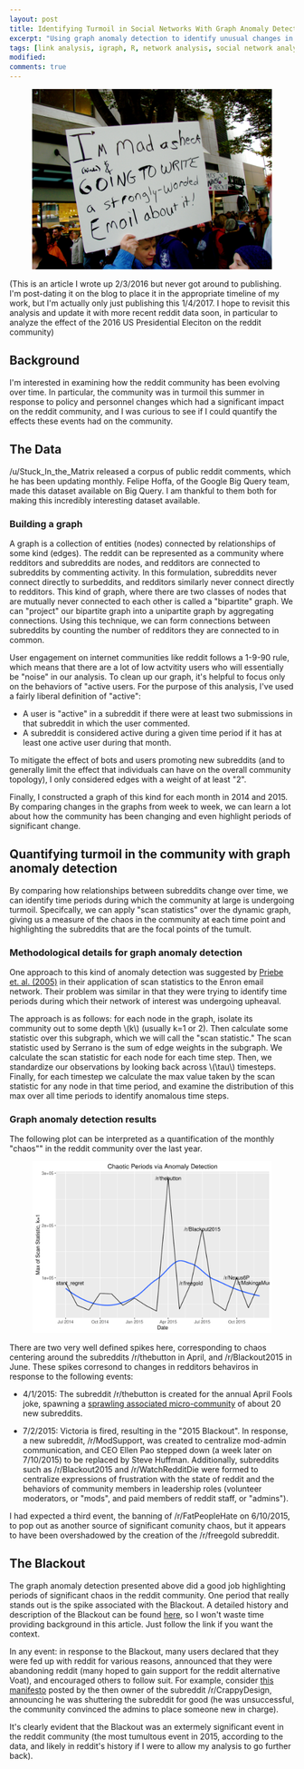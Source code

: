 ```yaml
---
layout: post
title: Identifying Turmoil in Social Networks With Graph Anomaly Detection
excerpt: "Using graph anomaly detection to identify unusual changes in the Reddit community structure that are characteristic of community turmoil"
tags: [link analysis, igraph, R, network analysis, social network analysis, anomaly detection, reddit]
modified:
comments: true
---
```


<figure>
    <img src="/images/mad_as_heck.jpg">
</figure>

(This is an article I wrote up 2/3/2016 but never got around to publishing. I'm post-dating it on the blog to place it in the appropriate timeline of my work, but I'm actually only just publishing this 1/4/2017. I hope to revisit this analysis and update it with more recent reddit data soon, in particular to analyze the effect of the 2016 US Presidential Eleciton on the reddit community)

## Background

I'm interested in examining how the reddit community has been evolving over time. In particular, the community was in turmoil this summer in response to policy and personnel changes which had a significant impact on the reddit community, and I was curious to see if I could quantify the effects these events had on the community.

## The Data

/u/Stuck_In_the_Matrix released a corpus of public reddit comments, which he has been updating monthly. Felipe Hoffa, of the Google Big Query team, made this dataset available on Big Query. I am thankful to them both for making this incredibly interesting dataset available.

### Building a graph

A graph is a collection of entities (nodes) connected by relationships of some kind (edges). The reddit can be represented as a community where redditors and subreddits are nodes, and redditors are connected to subreddits by commenting activity. In this formulation, subreddits never connect directly to surbeddits, and redditors similarly never connect directly to redditors. This kind of graph, where there are two classes of nodes that are mutually never connected to each other is called a "bipartite" graph. We can "project" our bipartite graph into a unipartite graph by aggregating connections. Using this technique, we can form connections between subreddits by counting the number of redditors they are connected to in common.

User engagement on internet communities like reddit follows a 1-9-90 rule, which means that there are a lot of low actvitity users who will essentially be "noise" in our analysis. To clean up our graph, it's helpful to focus only on the behaviors of "active users. For the purpose of this analysis, I've used a fairly liberal definition of "active": 

* A user is "active" in a subreddit if there were at least two submissions in that subreddit in which the user commented.
* A subreddit is considered active during a given time period if it has at least one active user during that month.

To mitigate the effect of bots and users promoting new subreddits (and to generally limit the effect that individuals can have on the overall community topology), I only considered edges with a weight of at least "2".  


Finally, I constructed a graph of this kind for each month in 2014 and 2015. By comparing changes in the graphs from week to week, we can learn a lot about how the community has been changing and even highlight periods of significant change.

## Quantifying turmoil in the community with graph anomaly detection

By comparing how relationships between subreddits change over time, we can identify time periods during which the community at large is undergoing turmoil. Specifcally, we can apply "scan statistics" over the dynamic graph, giving us a measure of the chaos in the community at each time point and highlighting the subreddits that are the focal points of the tumult.

### Methodological details for graph anomaly detection

One approach to this kind of anomaly detection was suggested by [Priebe et. al. (2005)](http://www.cis.jhu.edu/~parky/Enron/) in their application of scan statistics to the Enron email network. Their problem was similar in that they were trying to identify time periods during which their network of interest was undergoing upheaval.

The approach is as follows: for each node in the graph, isolate its community out to some depth \\(k\\) (usually k=1 or 2). Then calculate some statistic over this subgraph, which we will call the "scan statistic." The scan statistic used by Serrano is the sum of edge weights in the subgraph. We calculate the scan statistic for each node for each time step. Then, we standardize our observations by looking back across \\(\tau\\) timesteps. Finally, for each timestep we calculate the max value taken by the scan statistic for any node in that time period, and examine the distribution of this max over all time periods to identify anomalous time steps.

### Graph anomaly detection results

The following plot can be interpreted as a quantification of the monthly "chaos"" in the reddit community over the last year.

<figure>
    <a href="/images/reddit_chaos_2015.png">
        <img src="/images/reddit_chaos_2015.png">
    </a>
</figure>

There are two very well defined spikes here, corresponding to chaos centering around the subreddits /r/thebutton in April, and /r/Blackout2015 in June. These spikes corresond to changes in redditors behaviros in response to the following events:


* 4/1/2015: The subreddit /r/thebutton is created for the annual April Fools joke, spawning a [sprawling associated micro-community](http://dmarx.github.io/SubredditMentionsGraph/network/#thebutton) of about 20 new subreddits.


* 7/2/2015: Victoria is fired, resulting in the "2015 Blackout". In response, a new subreddit, /r/ModSupport, was created to centralize mod-admin communication, and CEO Ellen Pao stepped down (a week later on 7/10/2015) to be replaced by Steve Huffman. Additionally, subreddits such as /r/Blackout2015 and /r/WatchRedditDie were formed to centralize expressions of frustration with the state of reddit and the behaviors of community members in leadership roles (volunteer moderators, or "mods", and paid members of reddit staff, or "admins").

I had expected a third event, the banning of /r/FatPeopleHate on 6/10/2015, to pop out as another source of significant comunity chaos, but it appears to have been overshadowed by the creation of the /r/freegold subreddit.

## The Blackout

The graph anomaly detection presented above did a good job highlighting periods of significant chaos in the reddit community. One period that really stands out is the spike associated with the Blackout. A detailed history and description of the Blackout can be found [here](https://www.reddit.com/r/OutOfTheLoop/wiki/index/retired_questions#wiki_what_was_the_amageddon.2Freddit_blackout.3F), so I won't waste time providing background in this article. Just follow the link if you want the context.

In any event: in response to the Blackout, many users declared that they were fed up with reddit for various reasons, announced that they were abandoning reddit (many hoped to gain support for the reddit alternative Voat), and encouraged others to follow suit. For example, consider [this manifesto](https://www.reddit.com/r/Blackout2015/comments/3c2xmk/ive_closed_down_rcrappydesign_for_good_ive/) posted by the then owner of the subreddit /r/CrappyDesign, announcing he was shuttering the subreddit for good (he was unsuccessful, the community convinced the admins to place someone new in charge).

It's clearly evident that the Blackout was an extermely significant event in the reddit community (the most tumultous event in 2015, according to the data, and likely in reddit's history if I were to allow my analysis to go further back).